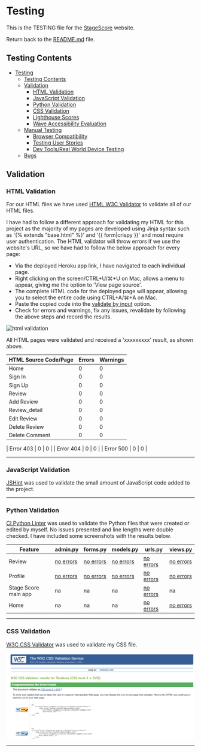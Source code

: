 # Testing

This is the TESTING file for the [StageScore](https://) website.

Return back to the [README.md](README.md) file.

## Testing Contents  
  
- [Testing](#testing)
  - [Testing Contents](#testing-contents)
  - [Validation](#validation)
    - [HTML Validation](#html-validation)
    - [JavaScript Validation](#javascript-validation)
    - [Python Validation](#python-validation)
    - [CSS Validation](#css-validation)
    - [Lighthouse Scores](#lighthouse-scores)
    - [Wave Accessibility Evaluation](#wave-accessibility-evaluation)
  - [Manual Testing](#manual-testing)
    - [Browser Compatibility](#browser-compatibility)
    - [Testing User Stories](#testing-user-stories)
    - [Dev Tools/Real World Device Testing](#dev-toolsreal-world-device-testing)
  - [Bugs](#bugs)

## Validation

### HTML Validation

For our HTML files we have used [HTML W3C Validator](https://validator.w3.org) to validate all of our HTML files.

I have had to follow a different approach for validating my HTML for this project as the majority of my pages are developed using Jinja syntax such as '{% extends "base.html" %}' and '{{ form|crispy }}' and most require user authentication. The HTML validator will throw errors if we use the website's URL, so we have had to follow the below approach for every page:

- Via the deployed Heroku app link, I have navigated to each individual page.
- Right clicking on the screen/CTRL+U/⌘+U on Mac, allows a menu to appear, giving me the option to 'View page source'.
- The complete HTML code for the deployed page will appear, allowing you to select the entire code using CTRL+A/⌘+A on Mac.
- Paste the copied code into the [validate by input](https://validator.w3.org/#validate_by_input) option.
- Check for errors and warnings, fix any issues, revalidate by following the above steps and record the results.

![html validation](documentation/testing/html_valid.png)

All HTML pages were validated and received a 'xxxxxxxxx' result, as shown above.

| HTML Source Code/Page | Errors | Warnings |
| ---- | ------ | -------- | 
| Home | 0 | 0 |
| Sign In | 0 | 0 |
| Sign Up | 0 | 0 |
| Review | 0 | 0 |
| Add Review | 0 | 0 |
| Review_detail | 0 | 0 |
| Edit Review | 0 | 0 |
| Delete Review | 0 | 0 |
| Delete Comment | 0 | 0 |


| Error 403 | 0 | 0 |
| Error 404 | 0 | 0 |
| Error 500 | 0  | 0 |
  
<hr>  

### JavaScript Validation

[JSHint](https://jshint.com/) was used to validate the small amount of JavaScript code added to the project. 

<hr>

### Python Validation

[CI Python Linter](https://pep8ci.herokuapp.com/#) was used to validate the Python files that were created or edited by myself. No issues presented and line lengths were double checked. I have included some screenshots with the results below.

| Feature | admin.py | forms.py | models.py | urls.py | views.py |
|---------|----------|----------|-----------|---------|----------|
| Review | [no errors](documentation/testing/review_admin.png) | [no errors](documentation/testing/review_forms.png) | [no errors](documentation/testing/review_models.png) | [no errors](documentation/testing/review_urls.png) | [no errors](documentation/testing/review_views.png) |
| Profile  | [no errors](documentation/testing/profile_admin.png) | [no errors](documentation/testing/profile_forms.png) | [no errors](documentation/testing/profile_models.png) | [no errors](documentation/testing/profile_urls.png) | [no errors](documentation/testing/profile_views.png) |
| Stage Score main app | na | na | na | [no errors](documentation/testing/stagescore_urls.png) | na |
| Home | na | na | na | [no errors](documentation/testing/home_urls.png) | [no errors](documentation/testing/home_views.png) |

<hr>

### CSS Validation 

[W3C CSS Validator](https://jigsaw.w3.org/css-validator/) was used to validate my CSS file.

![css validation](documentation/testing/css_valid.png)

<hr> 